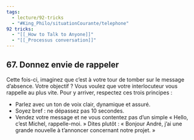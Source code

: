 ```yaml
---
tags:
  - lecture/92-tricks
  - "#King_Philo/situationCourante/telephone"
92 tricks:
  - "[[_How to Talk to Anyone]]"
  - "[[_Processus conversation]]"
---
```



## 67. Donnez envie de rappeler

Cette fois-ci, imaginez que c’est à votre tour de tomber sur le message d’absence. Votre objectif ? Vous voulez que votre interlocuteur vous rappelle au plus vite. Pour y arriver, respectez ces trois principes :
- Parlez avec un ton de voix clair, dynamique et assuré.
- Soyez bref : ne dépassez pas 10 secondes.
- Vendez votre message et ne vous contentez pas d’un simple « Hello, c’est Michel, rappelle-moi. » Dites plutôt : « Bonjour André, j’ai une grande nouvelle à t’annoncer concernant notre projet. »